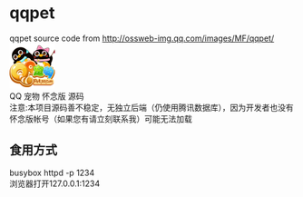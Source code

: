 # qqpet
qqpet source code from http://ossweb-img.qq.com/images/MF/qqpet/  
![](logo.png)  
QQ 宠物 怀念版 源码  
注意:本项目源码善不稳定，无独立后端（仍使用腾讯数据库），因为开发者也没有怀念版帐号（如果您有请立刻联系我）可能无法加载  

## 食用方式  
busybox httpd -p 1234  
浏览器打开127.0.0.1:1234  
